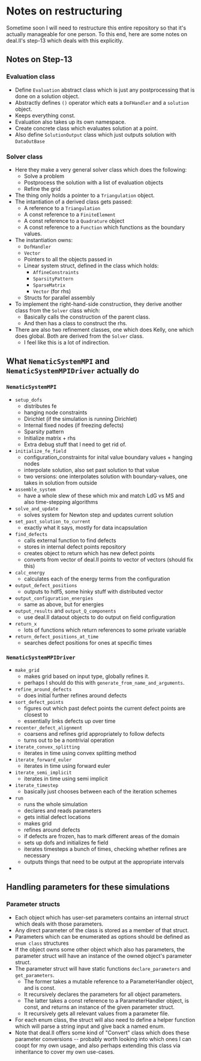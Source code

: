 # Notes on restructuring

Sometime soon I will need to restructure this entire repository so that it's actually manageable for one person.
To this end, here are some notes on deal.II's step-13 which deals with this explicitly.

## Notes on Step-13

### Evaluation class

* Define `Evaluation` abstract class which is just any postprocessing that is done on a solution object.
* Abstractly defines `()` operator which eats a `DoFHandler` and a `solution` object.
* Keeps everything const.
* Evaluation also takes up its own namespace.
* Create concrete class which evaluates solution at a point.
* Also define `SolutionOutput` class which just outputs solution with `DataOutBase`

### Solver class

* Here they make a very general solver class which does the following:
    - Solve a problem
    - Postprocess the solution with a list of evaluation objects
    - Refine the grid
* The thing only holds a pointer to a `Triangulation` object.
* The intantiation of a derived class gets passed:
    - A reference to a `Triangulation`
    - A const reference to a `FiniteElement`
    - A const reference to a `Quadrature` object
    - A const reference to a `Function` which functions as the boundary values.
* The instantiation owns:
    - `DofHandler`
    - `Vector`
    - Pointers to all the objects passed in
    - Linear system struct, defined in the class which holds:
        - `AffineConstraints`
        - `SparsityPattern`
        - `SparseMatrix`
        - `Vector` (for rhs)
    - Structs for parallel assembly
* To implement the right-hand-side construction, they derive another class from the `Solver` class which:
    - Basically calls the construction of the parent class.
    - And then has a class to construct the rhs.
* There are also two refinement classes, one which does Kelly, one which does global. Both are derived from the `Solver` class.
    - I feel like this is a lot of indirection.

## What `NematicSystemMPI` and `NematicSystemMPIDriver` actually do

### `NematicSystemMPI`

* `setup_dofs`
    - distributes fe
    - hanging node constraints
    - Dirichlet (if the simulation is running Dirichlet)
    - Internal fixed nodes (if freezing defects)
    - Sparsity pattern
    - Initialize matrix + rhs
    - Extra debug stuff that I need to get rid of.
* `initialize_fe_field`
    - configuration_constraints for inital value boundary values + hanging nodes
    - interpolate solution, also set past solution to that value
    - two versions: one interpolates solution with boundary-values, one takes in solution from outside
* `assemble_system`
    - have a whole slew of these which mix and match LdG vs MS and also time-stepping algorithms
* `solve_and_update`
    - solves system for Newton step and updates current solution
* `set_past_solution_to_current`
    - exactly what it says, mostly for data incapsulation
* `find_defects`
    - calls external function to find defects
    - stores in internal defect points repository
    - creates object to return which has new defect points
    - converts from vector of deal.II points to vector of vectors (should fix this)
* `calc_energy`
    - calculates each of the energy terms from the configuration
* `output_defect_positions`
    - outputs to hdf5, some hinky stuff with distributed vector
* `output_configuration_energies`
    - same as above, but for energies
* `output_results` and `output_Q_components`
    - use deal.II dataout objects to do output on field configuration
* `return_x`
    - lots of functions which return references to some private variable
* `return_defect_positions_at_time`
    - searches defect positions for ones at specific times

### `NematicSystemMPIDriver`

* `make_grid`
    - makes grid based on input type, globally refines it.
    - perhaps I should do this with `generate_from_name_and_arguments`.
* `refine_around_defects`
    - does initial further refines around defects
* `sort_defect_points`
    - figures out which past defect points the current defect points are closest to
    - essentially links defects up over time
* `recenter_defect_alignment`
    - coarsens and refines grid appropriately to follow defects
    - turns out to be a nontrivial operation
* `iterate_convex_splitting`
    - iterates in time using convex splitting method
* `iterate_forward_euler`
    - iterates in time using forward euler
* `iterate_semi_implicit`
    - iterates in time using semi implicit
* `iterate_timestep`
    - basically just chooses between each of the iteration schemes
* `run`
    - runs the whole simulation
    - declares and reads parameters
    - gets initial defect locations
    - makes grid
    - refines around defects
    - if defects are frozen, has to mark different areas of the domain
    - sets up dofs and initializes fe field
    - iterates timesteps a bunch of times, checking whether refines are necessary
    - outputs things that need to be output at the appropriate intervals
* 

## Handling parameters for these simulations

### Parameter structs

* Each object which has user-set parameters contains an internal struct which deals with those parameters.
* Any direct parameter of the class is stored as a member of that struct.
* Parameters which can be enumerated as options should be defined as `enum class` structures
* If the object owns some other object which also has parameters, the parameter struct will have an instance of the owned object's parameter struct.
* The parameter struct will have static functions `declare_parameters` and `get_parameters`. 
    - The former takes a mutable reference to a ParameterHandler object, and is const.
    - It recursively declares the parameters for all object parameters.
    - The latter takes a const reference to a ParameterHandler object, is const, and returns an instance of the given parameter struct.
    - It recursively gets all relevant values from a parameter file.
* For each enum class, the struct will also need to define a helper function which will parse a string input and give back a named enum.
* Note that deal.II offers some kind of "Convert" class which does these parameter conversions -- probably worth looking into which ones I can coopt for my own usage, and also perhaps extending this class via inheritance to cover my own use-cases.
